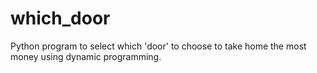 # which_door
Python program to select which 'door' to choose to take home the most money using dynamic programming.
